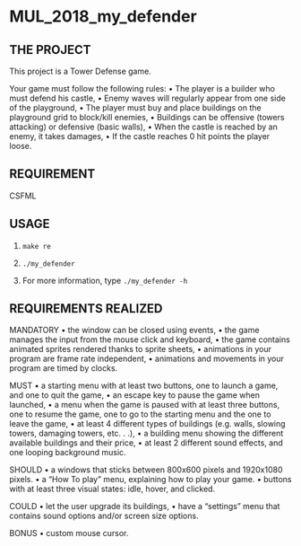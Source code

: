 # MUL_2018_my_defender

## THE PROJECT

This project is a Tower Defense game.

Your game must follow the following rules:
    • The player is a builder who must defend his castle,
    • Enemy waves will regularly appear from one side of
    the playground,
    • The player must buy and place buildings on the playground grid to block/kill enemies,
    • Buildings can be offensive (towers attacking) or defensive (basic walls),
    • When the castle is reached by an enemy, it takes damages,
    • If the castle reaches 0 hit points the player loose.

## REQUIREMENT

CSFML

## USAGE

1) `make re`

2) `./my_defender`

3) For more information, type `./my_defender -h`

## REQUIREMENTS REALIZED

MANDATORY
• the window can be closed using events,
• the game manages the input from the mouse click and keyboard,
• the game contains animated sprites rendered thanks to sprite sheets,
• animations in your program are frame rate independent,
• animations and movements in your program are timed by clocks.

MUST
• a starting menu with at least two buttons, one to launch a game, and one to quit the game,
• an escape key to pause the game when launched,
• a menu when the game is paused with at least three buttons, one to resume the game, one to go to
the starting menu and the one to leave the game,
• at least 4 different types of buildings (e.g. walls, slowing towers, damaging towers, etc. . .),
• a building menu showing the different available buildings and their price,
• at least 2 different sound effects, and one looping background music.

SHOULD
• a windows that sticks between 800x600 pixels and 1920x1080 pixels.
• a “How To play” menu, explaining how to play your game.
• buttons with at least three visual states: idle, hover, and clicked.

COULD
• let the user upgrade its buildings,
• have a “settings” menu that contains sound options and/or screen size options.

BONUS
• custom mouse cursor.